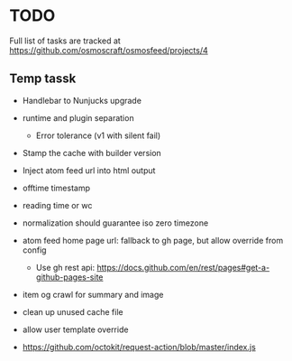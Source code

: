# TODO

Full list of tasks are tracked at https://github.com/osmoscraft/osmosfeed/projects/4

## Temp tassk

- Handlebar to Nunjucks upgrade
- runtime and plugin separation

  - Error tolerance (v1 with silent fail)

- Stamp the cache with builder version
- Inject atom feed url into html output
- offtime timestamp
- reading time or wc
- normalization should guarantee iso zero timezone
- atom feed home page url: fallback to gh page, but allow override from config
  - Use gh rest api: https://docs.github.com/en/rest/pages#get-a-github-pages-site
- item og crawl for summary and image
- clean up unused cache file
- allow user template override
- https://github.com/octokit/request-action/blob/master/index.js
